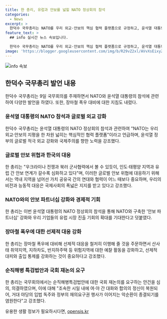 ```yaml
---
title: 한 총리, 유럽과 안보를 넓힐 NATO 정상회의 참석
categories:
  - News
excerpt: >
  한덕수 국무총리는 NATO를 우리 외교·안보의 핵심 협력 플랫폼으로 규정하고, 윤석열 대통령의 NATO 정상회의 참석으로 국제 연대 강화를 강조했다. 또한, 우크라이나 전쟁과 북러 군사협력으로 인해 인도·태평양과 유럽 간 안보 연계가 강화되고 있으며, 이에 대한 우리의 비전과 능동적 대응이 국제사회의 폭넓은 지지를 받고 있다고 강조했다. 또한,  초청을 받은 NATO 정상회의 참석을 통해 우리 기업의 유럽 시장 진출을 더욱 기대하고 있다고 말했다. 또한, 장마철 폭우에 대비해 선제적 대응을 이행하도록 지자체와 협력을 강조했다.
feature_text: >
  ## info 실시간 뉴스 속보입니다.

  한덕수 국무총리는 NATO를 우리 외교·안보의 핵심 협력 플랫폼으로 규정하고, 윤석열 대통령의 NATO 정상회의 참석으로 국제 연대 강화를 강조했다. 또한, 우크라이나 전쟁과 북러 군사협력으로 인해 인도·태평양과 유럽 간 안보 연계가 강화되고 있으며, 이에 대한 우리의 비전과 능동적 대응이 국제사회의 폭넓은 지지를 받고 있다고 강조했다. 또한,  초청을 받은 NATO 정상회의 참석을 통해 우리 기업의 유럽 시장 진출을 더욱 기대하고 있다고 말했다. 또한, 장마철 폭우에 대비해 선제적 대응을 이행하도록 지자체와 협력을 강조했다.
image: 'https://blogger.googleusercontent.com/img/b/R29vZ2xl/AVvXsEixyZcFfHzMRdzZMjFBmAUKJYCLCGyLL1o632UiGVXcaFdKo_bkvkuCioo0uUKlGfBVcT3P84aROyZIXSBEx3Aw5nCQ3pTgDom1WDC4m8eifvWiAmWEEVb4x6G_l8C0QH225ldMjyaFvpxGEBGNO37VmDTDMHGhJPq73UglMfDca1-0aw/s1600/blogspot.png'
---
```


<p><img src="https://blogger.googleusercontent.com/img/b/R29vZ2xl/AVvXsEixyZcFfHzMRdzZMjFBmAUKJYCLCGyLL1o632UiGVXcaFdKo_bkvkuCioo0uUKlGfBVcT3P84aROyZIXSBEx3Aw5nCQ3pTgDom1WDC4m8eifvWiAmWEEVb4x6G_l8C0QH225ldMjyaFvpxGEBGNO37VmDTDMHGhJPq73UglMfDca1-0aw/s1600/blogspot.png" alt="info 속보" /></p>

<h2 data-ke-size="size26">한덕수 국무총리 발언 내용</h2>

<p data-ke-size="size16">한덕수 국무총리는 9일 국무회의를 주재하면서 NATO와 윤석열 대통령의 참석에 관련하여 다양한 발언을 하였다. 또한, 장마철 폭우 대비에 대한 지침도 내렸다.</p>

<h3>윤석열 대통령의 NATO 참석과 글로벌 외교 강화</h3>

<p data-ke-size="size16">한덕수 국무총리는 윤석열 대통령의 NATO 정상회의 참석과 관련하여 "NATO는 우리 외교·안보의 지평을 한 차원 넓히는 핵심적인 협력 플랫폼"이라고 언급하며, 윤석열 정부의 글로벌 적극 외교 강화와 국제주의를 향한 노력을 강조했다.</p>

<h3>글로벌 안보 위협과 한국의 대응</h3>

<p data-ke-size="size16">한 총리는 "우크라이나 전쟁과 북러 군사협력에서 볼 수 있듯이, 인도·태평양 지역과 유럽 간 안보 연계가 갈수록 심화하고 있다"며, 이러한 글로벌 안보 위협에 대응하기 위해서는 역내 지역을 넘어선 가치 공유국 간의 연대와 협력이 어느 때보다 중요하며, 우리의 비전과 능동적 대응은 국제사회의 폭넓은 지지를 받고 있다고 강조했다.</p>

<h3>NATO와의 안보 파트너십 강화와 경제적 기회</h3>

<p data-ke-size="size16">한 총리는 이번 윤석열 대통령의 NATO 정상회의 참석을 통해 NATO와 구축한 '안보 파트너십' 강화와 우리 기업들의 유럽 시장 진출 기회의 확대를 기대한다고 덧붙였다.</p>

<h3>장마철 폭우에 대한 선제적 대응 강화</h3>

<p data-ke-size="size16">한 총리는 장마철 폭우에 대비해 선제적 대응을 철저히 이행해 줄 것을 주문하면서 산사태 취약지역, 지하차도, 반지하주택 등 위험지역에 대한 예찰 활동을 강화하고, 선제적 대피와 출입 통제를 강화하는 것이 중요하다고 강조했다.</p>

<h3>순직해병 특검법안과 국회 재논의 요구</h3>

<p data-ke-size="size16">한 총리는 국무회의에서는 순직해병특검법안에 대한 국회 재논의를 요구하는 안건을 심의, 의결하였으며, 이에 대해 "조속한 시일 내에 여·야 간 대화와 합의의 정신이 복원되어, 거대 야당의 입법 독주와 정부의 재의요구권 행사가 이어지는 악순환이 종결되기를 염원한다"고 강조했다.</p>
유용한 생활 정보가 필요하시다면, <a href="https://opensis.kr" rel="dofollow">opensis.kr</a>


